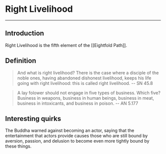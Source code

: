 # Right Livelihood


---
## Introduction
Right Livelihood is the fifth element of the [[Eightfold Path]]. 

## Definition
> And what is right livelihood? There is the case where a disciple of the noble ones, having abandoned dishonest livelihood, keeps his life going with right livelihood: this is called right livelihood.
> -- SN 45.8

> A lay folower should not engage in five types of business. Which five? Business in weapons, business in human beings, business in meat, business in intoxicants, and business in poison.
> -- AN 5.177

## Interesting quirks
The Buddha warned against becoming an actor, saying that the entertainment that actors provide causes those who are still bound by aversion, passion, and delusion to become even more tightly bound by these things.